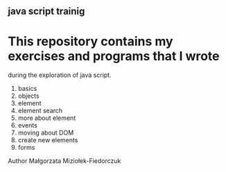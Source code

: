 ## java script trainig


# This repository contains my exercises and programs that I wrote
 during the exploration of java script.
 1. basics
 2. objects
 3. element
 4. element search
 5. more about element
 6. events
 7. moving about DOM
 8. create new elements
 9. forms




Author
Małgorzata Miziołek-Fiedorczuk